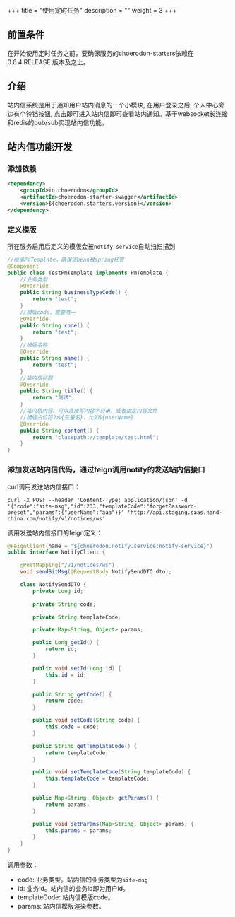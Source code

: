 +++
title = "使用定时任务"
description = ""
weight = 3
+++

## 前置条件

在开始使用定时任务之前，要确保服务的choerodon-starters依赖在0.6.4.RELEASE 版本及之上。

## 介绍

站内信系统是用于通知用户站内消息的一个小模块, 在用户登录之后, 个人中心旁边有个铃铛按钮, 点击即可进入站内信即可查看站内通知。基于websocket长连接和redis的pub/sub实现站内信功能。

## 站内信功能开发

### 添加依赖

```xml
<dependency>
    <groupId>io.choerodon</groupId>
    <artifactId>choerodon-starter-swagger</artifactId>
    <version>${choerodon.starters.version}</version>
</dependency>
```

### 定义模版

所在服务启用后定义的模版会被`notify-service`自动扫扫描到

```java
//继承PmTemplate，确保该bean被spring托管
@Component
public class TestPmTemplate implements PmTemplate {
    //业务类型
    @Override
    public String businessTypeCode() {
        return "test";
    }
    //模版code，需要唯一
    @Override
    public String code() {
        return "test";
    }
    //模版名称
    @Override
    public String name() {
        return "test";
    }
    //站内信标题
    @Override
    public String title() {
        return "测试";
    }
    //站内信内容。可以直接写内容字符串，或者指定内容文件
    //模版占位符为${变量名}，比如${userName}
    @Override
    public String content() {
        return "classpath://template/test.html";
    }
}
```

### 添加发送站内信代码，通过feign调用notify的发送站内信接口

curl调用发送站内信接口：
```
curl -X POST --header 'Content-Type: application/json' -d '{"code":"site-msg","id":233,"templateCode":"forgetPassword-preset","params":{"userName":"aaa"}}' 'http://api.staging.saas.hand-china.com/notify/v1/notices/ws'
```

调用发送站内信接口的feign定义：

```java
@FeignClient(name = "${choerodon.notify.service:notify-service}")
public interface NotifyClient {

    @PostMapping("/v1/notices/ws")
    void sendSitMsg(@RequestBody NotifySendDTO dto);

    class NotifySendDTO {
        private Long id;
        
        private String code;

        private String templateCode;

        private Map<String, Object> params;

        public Long getId() {
            return id;
        }

        public void setId(Long id) {
            this.id = id;
        }

        public String getCode() {
            return code;
        }

        public void setCode(String code) {
            this.code = code;
        }

        public String getTemplateCode() {
            return templateCode;
        }

        public void setTemplateCode(String templateCode) {
            this.templateCode = templateCode;
        }

        public Map<String, Object> getParams() {
            return params;
        }

        public void setParams(Map<String, Object> params) {
            this.params = params;
        }
    }
}
```

调用参数：

- code: 业务类型。站内信的业务类型为`site-msg`
- id: 业务id。站内信的业务id即为用户id。
- templateCode: 站内信模版code。
- params: 站内信模版渲染参数。



